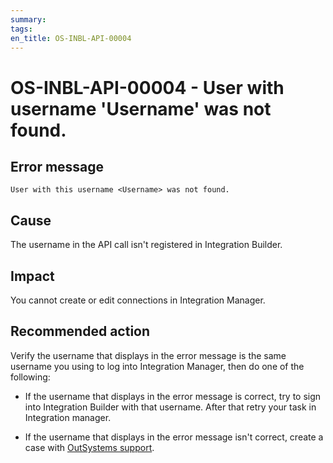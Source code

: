 ```yaml
---
summary:
tags:
en_title: OS-INBL-API-00004
---
```


# OS-INBL-API-00004 - User with username 'Username' was not found.

## Error message

`User with this username <Username> was not found.`

## Cause

The username in the API call isn't registered in Integration Builder.

## Impact

You cannot create or edit connections in Integration Manager.

## Recommended action

Verify the username that displays in the error message is the same username you using to log into Integration Manager,
then do one of the following:

* If the username that displays in the error message is correct, try to sign into Integration Builder with that username. After that retry your task in Integration manager.

* If the username that displays in the error message isn't correct, create a case with [OutSystems support](https://success.outsystems.com/Support).
